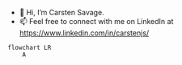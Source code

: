 - 👋 Hi, I’m Carsten Savage.
- 📫 Feel free to connect with me on LinkedIn at https://www.linkedin.com/in/carstenjs/

```mermaid
flowchart LR 
    A
```
